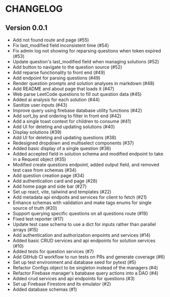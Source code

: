# CHANGELOG

## Version 0.0.1
- Add not found route and page (#55)
- Fix last_modified field inconsistent time (#54)
- Fix admin log not showing for reparsing questions when token expired (#53)
- Update question's last_modified field when managing solutions (#52)
- Add button to navigate to the question source (#52)
- Add reparse functionality to front end (#49)
- Add endpoint for parsing questions (#49)
- Render question prompts and solution analyses in markdown (#48)
- Add README and about page that loads it (#47)
- Web parse LeetCode questions to fill out question data (#45)
- Added ai analysis for each solution (#44)
- Sanitize user inputs (#43)
- Improve query using firebase database utility functions (#42)
- Add sort_by and ordering to filter in front end (#42)
- Add a single toast context for children to consume (#41)
- Add UI for deleting and updating solutions (#40)
- Display solutions (#39)
- Add UI for deleting and updating questions (#38)
- Redesigned dropdown and multiselect components (#37)
- Added basic display of a single question (#36)
- Added accepted field in solution schema and modified endpoint to take in a Request object (#35)
- Modified create questions endpoint, added output field, and removed test case from schemas (#34)
- Add question creation page (#34)
- Add authentication card and page (#28)
- Add home page and side bar (#27)
- Set up react, vite, tailwind and templates (#22)
- Add metadata api endpoits and services for client to fetch (#21)
- Enhance schemas with validation and make tags enums for single source of truth (#20)
- Support querying specific questions on all questions route (#19)
- Fixed test reporter (#17)
- Update test case schema to use a dict for inputs rather than parallel arrays (#15)
- Add authentication and authorization enpoints and services (#14)
- Added basic CRUD services and api endpoints for solution services (#10)
- Added tests for question services (#7)
- Add GitHub CI workflow to run tests on PRs and generate coverage (#6)
- Set up test environment and database seed for pytest (#5)
- Refactor Configs object to be singleton instead of the managers (#4)
- Refactor Firebase manager's batabase query actions into a DAO (#4)
- Added crud services and api endpoints for questions (#3)
- Set up Firebase Firestore and its emulator (#2)
- Added database schemas (#1)
